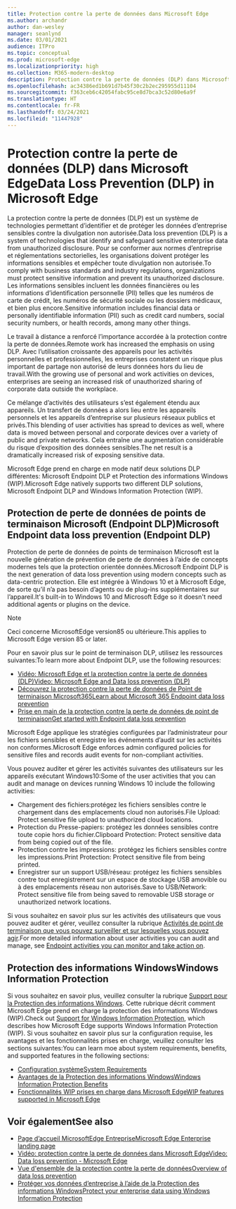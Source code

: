```yaml
---
title: Protection contre la perte de données dans Microsoft Edge
ms.author: archandr
author: dan-wesley
manager: seanlynd
ms.date: 03/01/2021
audience: ITPro
ms.topic: conceptual
ms.prod: microsoft-edge
ms.localizationpriority: high
ms.collection: M365-modern-desktop
description: Protection contre la perte de données (DLP) dans Microsoft Edge
ms.openlocfilehash: ac34386ed1b691d7b45f30c2b2ec295955d11104
ms.sourcegitcommit: f363ceb6c42054fabc95ce8d7bca3c52d80e6a9f
ms.translationtype: HT
ms.contentlocale: fr-FR
ms.lasthandoff: 03/24/2021
ms.locfileid: "11447928"
---
```

# <a name="data-loss-prevention-dlp-in-microsoft-edge"></a><span data-ttu-id="fc405-103">Protection contre la perte de données (DLP) dans Microsoft Edge</span><span class="sxs-lookup"><span data-stu-id="fc405-103">Data Loss Prevention (DLP) in Microsoft Edge</span></span>

<span data-ttu-id="fc405-104">La protection contre la perte de données (DLP) est un système de technologies permettant d’identifier et de protéger les données d’entreprise sensibles contre la divulgation non autorisée.</span><span class="sxs-lookup"><span data-stu-id="fc405-104">Data loss prevention (DLP) is a system of technologies that identify and safeguard sensitive enterprise data from unauthorized disclosure.</span></span> <span data-ttu-id="fc405-105">Pour se conformer aux normes d’entreprise et réglementations sectorielles, les organisations doivent protéger les informations sensibles et empêcher toute divulgation non autorisée.</span><span class="sxs-lookup"><span data-stu-id="fc405-105">To comply with business standards and industry regulations, organizations must protect sensitive information and prevent its unauthorized disclosure.</span></span> <span data-ttu-id="fc405-106">Les informations sensibles incluent les données financières ou les informations d’identification personnelle (PII) telles que les numéros de carte de crédit, les numéros de sécurité sociale ou les dossiers médicaux, et bien plus encore.</span><span class="sxs-lookup"><span data-stu-id="fc405-106">Sensitive information includes financial data or personally identifiable information (PII) such as credit card numbers, social security numbers, or health records, among many other things.</span></span>

<span data-ttu-id="fc405-107">Le travail à distance a renforcé l’importance accordée à la protection contre la perte de données.</span><span class="sxs-lookup"><span data-stu-id="fc405-107">Remote work has increased the emphasis on using DLP.</span></span> <span data-ttu-id="fc405-108">Avec l’utilisation croissante des appareils pour les activités personnelles et professionnelles, les entreprises constatent un risque plus important de partage non autorisé de leurs données hors du lieu de travail.</span><span class="sxs-lookup"><span data-stu-id="fc405-108">With the growing use of personal and work activities on devices, enterprises are seeing an increased risk of unauthorized sharing of corporate data outside the workplace.</span></span>

<span data-ttu-id="fc405-109">Ce mélange d’activités des utilisateurs s’est également étendu aux appareils. Un transfert de données a alors lieu entre les appareils personnels et les appareils d’entreprise sur plusieurs réseaux publics et privés.</span><span class="sxs-lookup"><span data-stu-id="fc405-109">This blending of user activities has spread to devices as well, where data is moved between personal and corporate devices over a variety of public and private networks.</span></span> <span data-ttu-id="fc405-110">Cela entraîne une augmentation considérable du risque d’exposition des données sensibles.</span><span class="sxs-lookup"><span data-stu-id="fc405-110">The net result is a dramatically increased risk of exposing sensitive data.</span></span>

<span data-ttu-id="fc405-111">Microsoft Edge prend en charge en mode natif deux solutions DLP différentes: Microsoft Endpoint DLP et Protection des informations Windows (WIP).</span><span class="sxs-lookup"><span data-stu-id="fc405-111">Microsoft Edge natively supports two different DLP solutions, Microsoft Endpoint DLP and Windows Information Protection (WIP).</span></span>

## <a name="microsoft-endpoint-data-loss-prevention-endpoint-dlp"></a><span data-ttu-id="fc405-112">Protection de perte de données de points de terminaison Microsoft (Endpoint DLP)</span><span class="sxs-lookup"><span data-stu-id="fc405-112">Microsoft Endpoint data loss prevention (Endpoint DLP)</span></span>

<span data-ttu-id="fc405-113">Protection de perte de données de points de terminaison Microsoft est la nouvelle génération de prévention de perte de données à l’aide de concepts modernes tels que la protection orientée données.</span><span class="sxs-lookup"><span data-stu-id="fc405-113">Microsoft Endpoint DLP is the next generation of data loss prevention using modern concepts such as data-centric protection.</span></span> <span data-ttu-id="fc405-114">Elle est intégrée à Windows 10 et à Microsoft Edge, de sorte qu’il n’a pas besoin d’agents ou de plug-ins supplémentaires sur l’appareil.</span><span class="sxs-lookup"><span data-stu-id="fc405-114">It's built-in to Windows 10 and Microsoft Edge so it doesn't need additional agents or plugins on the device.</span></span>

> [!NOTE]
> <span data-ttu-id="fc405-115">Ceci concerne MicrosoftEdge version85 ou ultérieure.</span><span class="sxs-lookup"><span data-stu-id="fc405-115">This applies to Microsoft Edge version 85 or later.</span></span>

<span data-ttu-id="fc405-116">Pour en savoir plus sur le point de terminaison DLP, utilisez les ressources suivantes:</span><span class="sxs-lookup"><span data-stu-id="fc405-116">To learn more about Endpoint DLP, use the following resources:</span></span>

- [<span data-ttu-id="fc405-117">Vidéo: Microsoft Edge et la protection contre la perte de données (DLP)</span><span class="sxs-lookup"><span data-stu-id="fc405-117">Video: Microsoft Edge and Data loss prevention (DLP)</span></span>](microsoft-edge-video-security-dlp.md)
- [<span data-ttu-id="fc405-118">Découvrez la protection contre la perte de données de Point de terminaison Microsoft365</span><span class="sxs-lookup"><span data-stu-id="fc405-118">Learn about Microsoft 365 Endpoint data loss prevention</span></span>](/microsoft-365/compliance/endpoint-dlp-learn-about?preserve-view=true&view=o365-worldwide)
- [<span data-ttu-id="fc405-119">Prise en main de la protection contre la perte de données de point de terminaison</span><span class="sxs-lookup"><span data-stu-id="fc405-119">Get started with Endpoint data loss prevention</span></span>](/microsoft-365/compliance/endpoint-dlp-getting-started?preserve-view=true&view=o365-worldwide)

<span data-ttu-id="fc405-120">Microsoft Edge applique les stratégies configurées par l’administrateur pour les fichiers sensibles et enregistre les événements d’audit sur les activités non conformes.</span><span class="sxs-lookup"><span data-stu-id="fc405-120">Microsoft Edge enforces admin configured policies for sensitive files and records audit events for non-compliant activities.</span></span>

<span data-ttu-id="fc405-121">Vous pouvez auditer et gérer les activités suivantes des utilisateurs sur les appareils exécutant Windows10:</span><span class="sxs-lookup"><span data-stu-id="fc405-121">Some of the user activities that you can audit and manage on devices running Windows 10 include the following activities:</span></span>

- <span data-ttu-id="fc405-122">Chargement des fichiers:protégez les fichiers sensibles contre le chargement dans des emplacements cloud non autorisés.</span><span class="sxs-lookup"><span data-stu-id="fc405-122">File Upload: Protect sensitive file upload to unauthorized cloud locations.</span></span> <!-- The next 3 screenshots show a sequence where a user tries to drop a sensitive data file on to their local storage.-->
- <span data-ttu-id="fc405-123">Protection du Presse-papiers: protégez les données sensibles contre toute copie hors du fichier.</span><span class="sxs-lookup"><span data-stu-id="fc405-123">Clipboard Protection: Protect sensitive data from being copied out of the file.</span></span>
- <span data-ttu-id="fc405-124">Protection contre les impressions: protégez les fichiers sensibles contre les impressions.</span><span class="sxs-lookup"><span data-stu-id="fc405-124">Print Protection: Protect sensitive file from being printed.</span></span>
- <span data-ttu-id="fc405-125">Enregistrer sur un support USB/réseau: protégez les fichiers sensibles contre tout enregistrement sur un espace de stockage USB amovible ou à des emplacements réseau non autorisés.</span><span class="sxs-lookup"><span data-stu-id="fc405-125">Save to USB/Network: Protect sensitive file from being saved to removable USB storage or unauthorized network locations.</span></span>

<span data-ttu-id="fc405-126">Si vous souhaitez en savoir plus sur les activités des utilisateurs que vous pouvez auditer et gérer, veuillez consulter la rubrique [Activités de point de terminaison que vous pouvez surveiller et sur lesquelles vous pouvez agir](/microsoft-365/compliance/endpoint-dlp-learn-about?preserve-view=true&view=o365-worldwide#endpoint-activities-you-can-monitor-and-take-action-on).</span><span class="sxs-lookup"><span data-stu-id="fc405-126">For more detailed information about user activities you can audit and manage, see [Endpoint activities you can monitor and take action on](/microsoft-365/compliance/endpoint-dlp-learn-about?preserve-view=true&view=o365-worldwide#endpoint-activities-you-can-monitor-and-take-action-on).</span></span>

## <a name="windows-information-protection"></a><span data-ttu-id="fc405-127">Protection des informations Windows</span><span class="sxs-lookup"><span data-stu-id="fc405-127">Windows Information Protection</span></span>

<span data-ttu-id="fc405-128">Si vous souhaitez en savoir plus, veuillez consulter la rubrique [Support pour la Protection des informations Windows](./microsoft-edge-security-windows-information-protection.md). Cette rubrique décrit comment Microsoft Edge prend en charge la protection des informations Windows (WIP).</span><span class="sxs-lookup"><span data-stu-id="fc405-128">Check out [Support for Windows Information Protection](./microsoft-edge-security-windows-information-protection.md), which describes how Microsoft Edge supports Windows Information Protection (WIP).</span></span> <span data-ttu-id="fc405-129">Si vous souhaitez en savoir plus sur la configuration requise, les avantages et les fonctionnalités prises en charge, veuillez consulter les sections suivantes:</span><span class="sxs-lookup"><span data-stu-id="fc405-129">You can learn moe about system requirements, benefits, and supported features in the following sections:</span></span>

- [<span data-ttu-id="fc405-130">Configuration système</span><span class="sxs-lookup"><span data-stu-id="fc405-130">System Requirements</span></span>](./microsoft-edge-security-windows-information-protection.md#system-requirements)
- [<span data-ttu-id="fc405-131">Avantages de la Protection des informations Windows</span><span class="sxs-lookup"><span data-stu-id="fc405-131">Windows Information Protection Benefits</span></span>](./microsoft-edge-security-windows-information-protection.md#windows-information-protection-benefits)
- [<span data-ttu-id="fc405-132">Fonctionnalités WIP prises en charge dans Microsoft Edge</span><span class="sxs-lookup"><span data-stu-id="fc405-132">WIP features supported in Microsoft Edge</span></span>](./microsoft-edge-security-windows-information-protection.md#wip-features-supported-in-microsoft-edge)

## <a name="see-also"></a><span data-ttu-id="fc405-133">Voir également</span><span class="sxs-lookup"><span data-stu-id="fc405-133">See also</span></span>

- [<span data-ttu-id="fc405-134">Page d’accueil MicrosoftEdge Entreprise</span><span class="sxs-lookup"><span data-stu-id="fc405-134">Microsoft Edge Enterprise landing page</span></span>](https://aka.ms/EdgeEnterprise)
- [<span data-ttu-id="fc405-135">Vidéo: protection contre la perte de données dans Microsoft Edge</span><span class="sxs-lookup"><span data-stu-id="fc405-135">Video: Data loss prevention - Microsoft Edge</span></span>](https://www.youtube.com/watch?v=dLD04U9eTqg)
- [<span data-ttu-id="fc405-136">Vue d'ensemble de la protection contre la perte de données</span><span class="sxs-lookup"><span data-stu-id="fc405-136">Overview of data loss prevention</span></span>](/microsoft-365/compliance/data-loss-prevention-policies?preserve-view=true&view=o365-worldwide)
- [<span data-ttu-id="fc405-137">Protéger vos données d’entreprise à l’aide de la Protection des informations Windows</span><span class="sxs-lookup"><span data-stu-id="fc405-137">Protect your enterprise data using Windows Information Protection</span></span>](/windows/security/information-protection/windows-information-protection/protect-enterprise-data-using-wip)